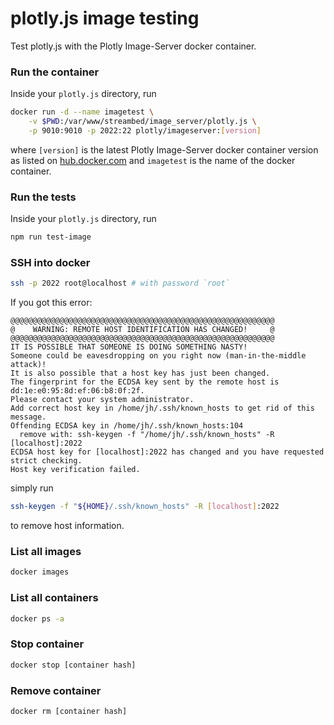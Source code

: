 # plotly.js image testing

Test plotly.js with the Plotly Image-Server docker container.

### Run the container

Inside your `plotly.js` directory, run

```bash
docker run -d --name imagetest \
    -v $PWD:/var/www/streambed/image_server/plotly.js \
    -p 9010:9010 -p 2022:22 plotly/imageserver:[version]
```

where `[version]` is the latest Plotly Image-Server docker container version
as listed on
[hub.docker.com](https://hub.docker.com/r/plotly/imageserver/tags/) and
`imagetest` is the name of the docker container.

### Run the tests

Inside your `plotly.js` directory, run

```bash
npm run test-image
```

### SSH into docker

```bash
ssh -p 2022 root@localhost # with password `root`
```

If you got this error:

```
@@@@@@@@@@@@@@@@@@@@@@@@@@@@@@@@@@@@@@@@@@@@@@@@@@@@@@@@@@@
@    WARNING: REMOTE HOST IDENTIFICATION HAS CHANGED!     @
@@@@@@@@@@@@@@@@@@@@@@@@@@@@@@@@@@@@@@@@@@@@@@@@@@@@@@@@@@@
IT IS POSSIBLE THAT SOMEONE IS DOING SOMETHING NASTY!
Someone could be eavesdropping on you right now (man-in-the-middle attack)!
It is also possible that a host key has just been changed.
The fingerprint for the ECDSA key sent by the remote host is
dd:1e:e0:95:8d:ef:06:b8:0f:2f.
Please contact your system administrator.
Add correct host key in /home/jh/.ssh/known_hosts to get rid of this message.
Offending ECDSA key in /home/jh/.ssh/known_hosts:104
  remove with: ssh-keygen -f "/home/jh/.ssh/known_hosts" -R [localhost]:2022
ECDSA host key for [localhost]:2022 has changed and you have requested strict checking.
Host key verification failed.
```
simply run

```bash
ssh-keygen -f "${HOME}/.ssh/known_hosts" -R [localhost]:2022
```

to remove host information.


### List all images

```bash
docker images
```

### List all containers

```bash
docker ps -a
```

### Stop container

```bash
docker stop [container hash]
```

### Remove container

```bash
docker rm [container hash]
```
